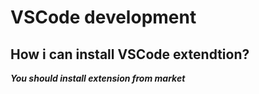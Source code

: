 # VSCode development

## How i can install VSCode extendtion?

***You should install extension from market***
